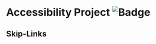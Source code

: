 # Accessibility Project ![Badge](https://img.shields.io/badge/Project--Status-Master-green)

## Skip-Links
